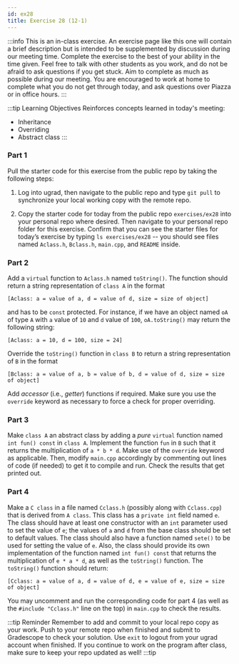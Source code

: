 ```yaml
---
id: ex28
title: Exercise 28 (12-1)
---
```


:::info
This is an in-class exercise. An exercise page like this one will contain a brief description but is intended to be supplemented by discussion during our meeting time. Complete the exercise to the best of your ability in the time given. Feel free to talk with other students as you work, and do not be afraid to ask questions if you get stuck. Aim to complete as much as possible during our meeting. You are encouraged to work at home to complete what you do not get through today, and ask questions over Piazza or in office hours.
:::

:::tip Learning Objectives
Reinforces concepts learned in today's meeting:
*	Inheritance
*	Overriding
*	Abstract class
:::

### Part 1
Pull the starter code for this exercise from the public repo by taking the following steps:

1.	Log into ugrad, then navigate to the public repo and type `git pull` to synchronize your local working copy with the remote repo.

2.	Copy the starter code for today from the public repo `exercises/ex28` into your personal repo where desired. Then navigate to your personal repo folder for this exercise. Confirm that you can see the starter files for today’s exercise by typing `ls exercises/ex28` -- you should see files named `Aclass.h`, `Bclass.h`, `main.cpp`, and `README` inside.

### Part 2
Add a `virtual` function to `Aclass.h` named `toString()`. The function should return a string representation of `class A` in the format

```
[Aclass: a = value of a, d = value of d, size = size of object]
```

and has to be `const` protected. For instance, if we have an object named `oA` of type `A` with `a` value of `10` and `d` value of `100`, `oA.toString()` may return the following string:

```
[Aclass: a = 10, d = 100, size = 24]
```

Override the `toString()` function in `class B`  to return a string representation of `B` in the format 

```
[Bclass: a = value of a, b = value of b, d = value of d, size = size of object]
```

Add *accessor* (i.e., *getter*) functions if required. Make sure you use the `override` keyword as necessary to force a check for proper overriding.


### Part 3
Make `class A` an abstract class by adding a *pure* `virtual` function named `int fun() const` in `class A`. Implement the function `fun` in `B` such that it returns the multiplication of `a * b * d`. Make use of the `override` keyword as applicable. Then, modify `main.cpp` accordingly by commenting out lines of code (if needed) to get it to compile and run. Check the results that get printed out.

### Part 4
Make a `C class` in a file named `Cclass.h` (possibly along with `Cclass.cpp`) that is derived from `A class`. This class has a `private int` field named `e`. The class should have at least one constructor with an `int` parameter used to set the value of `e`; the values of `a` and `d` from the base class should be set to default values. The class should also have a function named `sete()` to be used for setting the value of `e`. Also, the class should provide its own implementation of the function named `int fun() const` that returns the multiplication of `e * a * d`, as well as the `toString()` function. The `toString()` function should return:

```
[Cclass: a = value of a, d = value of d, e = value of e, size = size of object]
```

You may uncomment and run the corresponding code for part 4 (as well as the `#include "Cclass.h"` line on the top) in `main.cpp` to check the results.


:::tip Reminder
Remember to add and commit to your local repo copy as your work. Push to your remote repo when finished and submit to Gradescope to check your solution. Use `exit` to logout from your ugrad account when finished. If you continue to work on the program after class, make sure to keep your repo updated as well! 
:::tip
